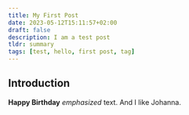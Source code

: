 ```yaml
---
title: My First Post
date: 2023-05-12T15:11:57+02:00
draft: false
description: I am a test post
tldr: summary
tags: [test, hello, first post, tag]
---
```



## Introduction

**Happy Birthday** *emphasized* text. And I like Johanna.


